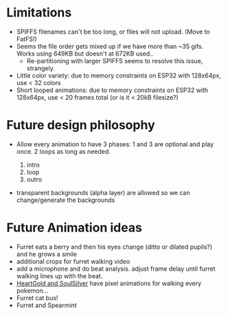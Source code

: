 # Limitations
* SPIFFS filenames can't be too long, or files will not upload. (Move to FatFS!)
* Seems the file order gets mixed up if we have more than ~35 gifs. Works using 649KB but doesn't at 672KB used..
  * Re-partitioning with larger SPIFFS seems to resolve this issue, strangely.
* Little color variety: due to memory constraints on ESP32 with 128x64px, use < 32 colors
* Short looped animations: due to memory constraints on ESP32 with 128x64px, use < 20 frames total (or is it < 20kB filesize?)

# Future design philosophy
* Allow every animation to have 3 phases: 1 and 3 are optional and play once.  2 loops as long as needed.
  1. intro
  2. loop
  3. outro
  
* transparent backgrounds (alpha layer) are allowed so we can change/generate the backgrounds

# Future Animation ideas

* Furret eats a berry and then his eyes change (ditto or dilated pupils?) and he grows a smile
* additional crops for furret walking video
* add a microphone and do beat analysis.  adjust frame delay until furret walking lines up with the beat.
* [HeartGold and SoulSilver](https://bulbapedia.bulbagarden.net/wiki/Walking_Pok%C3%A9mon#Pok.C3.A9mon_HeartGold_and_SoulSilver) have pixel animations for walking every pokemon...
* Furret cat bus!
* Furret and Spearmint
